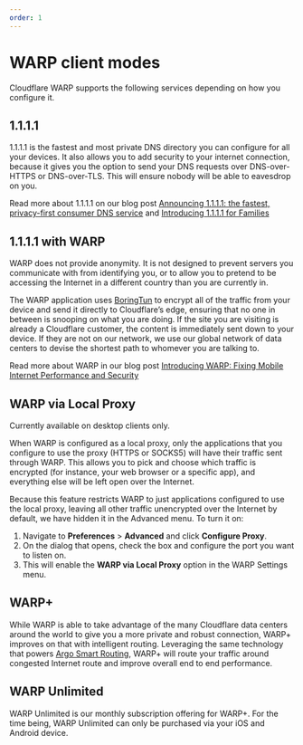 ```yaml
---
order: 1
---
```


# WARP client modes

Cloudflare WARP supports the following services depending on how you configure it.

## 1.1.1.1

1.1.1.1 is the fastest and most private DNS directory you can configure for all your devices. It also allows you to add security to your internet connection, because it gives you the option to send your DNS requests over DNS-over-HTTPS or DNS-over-TLS. This will ensure nobody will be able to eavesdrop on you.

 Read more about 1.1.1.1 on our blog post [Announcing 1.1.1.1: the fastest, privacy-first consumer DNS service](https://blog.cloudflare.com/announcing-1111/) and [Introducing 1.1.1.1 for Families](https://blog.cloudflare.com/introducing-1-1-1-1-for-families/)

## 1.1.1.1 with WARP

<Aside type='note'>
 
 WARP does not provide anonymity. It is not designed to prevent servers you communicate with from identifying you, or to allow you to pretend to be accessing the Internet in a different country than you are currently in.

</Aside>

The WARP application uses [BoringTun](https://blog.cloudflare.com/boringtun-userspace-wireguard-rust/) to encrypt all of the traffic from your device and send it directly to Cloudflare’s edge, ensuring that no one in between is snooping on what you are doing. If the site you are visiting is already a Cloudflare customer, the content is immediately sent down to your device. If they are not on our network, we use our global network of data centers to devise the shortest path to whomever you are talking to.

 Read more about WARP in our blog post [Introducing WARP: Fixing Mobile Internet Performance and Security](https://blog.cloudflare.com/1111-warp-better-vpn/)

## WARP via Local Proxy

<Aside>
 
 Currently available on desktop clients only.

</Aside>

When WARP is configured as a local proxy, only the applications that you configure to use the proxy (HTTPS or SOCKS5) will have their traffic sent through WARP. This allows you to pick and choose which traffic is encrypted (for instance, your web browser or a specific app), and everything else will be left open over the Internet.

Because this feature restricts WARP to just applications configured to use the local proxy, leaving all other traffic unencrypted over the Internet by default, we have hidden it in the Advanced menu. To turn it on:

1. Navigate to **Preferences** > **Advanced** and click **Configure Proxy**.
1. On the dialog that opens, check the box and configure the port you want to listen on.
1. This will enable the **WARP via Local Proxy** option in the WARP Settings menu.

## WARP+

While WARP is able to take advantage of the many Cloudflare data centers around the world to give you a more private and robust connection, WARP+ improves on that with intelligent routing. Leveraging the same technology that powers [Argo Smart Routing](https://www.cloudflare.com/products/argo-smart-routing/), WARP+ will route your traffic around congested Internet route and improve overall end to end performance.
 
## WARP Unlimited

WARP Unlimited is our monthly subscription offering for WARP+. For the time being, WARP Unlimited can only be purchased via your iOS and Android device.
